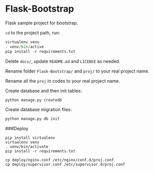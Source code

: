 Flask-Bootstrap
===============

Flask sample project for bootstrap.

`cd` to the project path, run:
 
```py
virtualenv venv
. venv/bin/active
pip install -r requirements.txt
```

Delete `docs/`, update `README.md` and `LICENSE` as needed.

Rename folder `Flask-Bootstrap/` and `proj/` to your real project name.

Rename all the `proj` in codes to your real project name.

Create database and then init tables:

```py
python manage.py createdb
```

Create database migration files:

```py
python manage.py db init
```

###Deploy

```
pip install virtualenv
virtualenv venv
. venv/bin/activate
pip install -r requirements.txt

cp deploy/nginx.conf /etc/nginx/conf.d/proj.conf
cp deploy/supervisor.conf /etc/supervisor.d/proj.conf
```
